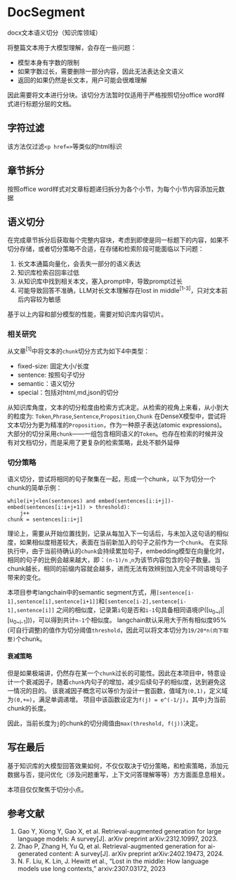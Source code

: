 # DocSegment 
docx文本语义切分（知识库领域）

将整篇文本用于大模型理解，会存在一些问题：
* 模型本身有字数的限制
* 如果字数过长，需要删除一部分内容，因此无法表达全文语义
* 返回的如果仍然是长文本，用户可能会很难理解

因此需要将文本进行分块。该切分方法暂时仅适用于严格按照切分office word样式进行标题分层的文档。

## 字符过滤
该方法仅过滤`<p href=>`等类似的html标识

## 章节拆分
按照office word样式对文章标题递归拆分为各个小节，为每个小节内容添加元数据

## 语义切分
在完成章节拆分后获取每个完整内容块，考虑到即使是同一标题下的内容，如果不切分存储，或者切分策略不合适，在存储和检索阶段可能面临以下问题：
1. 长文本通篇向量化，会丢失一部分的语义表达
2. 知识库检索召回率过低
3. 从知识库中找到相关本文，塞入prompt中，导致prompt过长
4. 可能导致回答不准确，LLM对长文本理解存在lost in middle<sup>[1-3]</sup>，只对文本前后内容较为敏感

基于以上内容和部分模型的性能，需要对知识库内容切片。

### 相关研究
从文章<sup>[1]</sup>中将文本的`chunk`切分方式为如下4中类型：
* fixed-size: 固定大小/长度
* sentence: 按照句子切分
* semantic：语义切分
* special：包括对html,md,json的切分

从知识库角度，文本的切分粒度由检索方式决定。从检索的视角上来看，从小到大的粒度为: `Token`,`Phrase`,`Sentence`,`Proposition`,`Chunk`
在DenseX模型中，尝试将文本切分为更为精准的`Proposition`，作为一种原子表达(atomic expressions)。
大部分的切分采用`chunk`——一组包含相同语义的`Token`。也存在检索的时候并没有对文档切分，而是采用了更复杂的检索策略，此处不额外延伸


### 切分策略
语义切分，尝试将相同的句子聚集在一起，形成一个chunk，以下为切分一个chunk的简单示例：
```text
while(i+j<len(sentences) and embed(sentences[i:i+j])- embed(sentences[i:i+j+1]) > threshold):
    j++
chunk = sentences[i:i+j]
```
理论上，需要从开始位置找到，记录从每加入下一句话后，与未加入这句话的相似度，如果相似度相差较大，表面在当前新加入的句子之前作为一个`chunk`。
在实际执行中，由于当前待确认的`chunk`会持续累加句子，embedding模型在向量化时，相同的句子的比例会越来越大，即：`(n-1)/n` ,`n`为该节内容包含的句子数量。当chunk越长，相同的前缀内容就会越多，进而无法有效辨别加入完全不同语境句子带来的变化。

本项目参考langchain中的semantic segment方式，用`[sentence[i-1],sentence[i],sentence[i+1]]`和`[sentence[i-2],sentence[i-1],sentence[i]]` 之间的相似度，记录第`i`句是否和`i-1`句具备相同语境(P([u<sub>0~i</sub>]|[u<sub>0~i-1</sub>]))，可以得到共计`n-1`个相似度。
langchain默认采用大于所有相似度95%(可自行调整)的值作为切分阈值`threshold`，因此可以将文本切分为`19/20*n(向下取整)`个chunk。
#### 衰减策略
但是如果极端讲，仍然存在某一个`chunk`过长的可能性。因此在本项目中，特意设计一个衰减因子，随着`chunk`内句子的增加，减少后续句子的相似度，达到避免这一情况的目的。
该衰减因子概念可以等价为设计一套函数，值域为`(0,1)`，定义域为`(0,+∞)`，满足单调递增。 项目中该函数设定为`f(j) = e^(-1/j)`，其中`j`为当前chunk的长度。

因此，当前长度为`j`的chunk的切分阈值由`max(threshold, f(j))`决定。

## 写在最后
基于知识库的大模型回答效果如何，不仅仅取决于切分策略，和检索策略，添加元数据与否，提问优化（涉及问题重写，上下文问答理解等等）方方面面息息相关。

本项目仅仅聚焦于切分小点。

## 参考文献
1. Gao Y, Xiong Y, Gao X, et al. Retrieval-augmented generation for large language models: A survey[J]. arXiv preprint arXiv:2312.10997, 2023.
2. Zhao P, Zhang H, Yu Q, et al. Retrieval-augmented generation for ai-generated content: A survey[J]. arXiv preprint arXiv:2402.19473, 2024.
3. N. F. Liu, K. Lin, J. Hewitt et al., “Lost in the middle: How language models use long contexts,” arxiv:2307.03172, 2023
